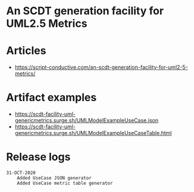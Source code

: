 
# An SCDT generation facility for UML2.5 Metrics

# Articles
- https://script-conductive.com/an-scdt-generation-facility-for-uml2-5-metrics/
  
# Artifact examples
- https://scdt-facility-uml-genericmetrics.surge.sh/UMLModelExampleUseCase.json
- https://scdt-facility-uml-genericmetrics.surge.sh/UMLModelExampleUseCaseTable.html

# Release logs

```
31-OCT-2020
    Added UseCase JSON generator
    Added UseCase metric table generator
```